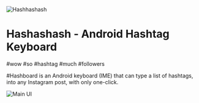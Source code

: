 ![Hashhashash](http://i.imgur.com/KNXIC7f.png)

# Hashashash - Android Hashtag Keyboard
#wow #so #hashtag #much #followers

#Hashboard is an Android keyboard (IME) that can type a list of hashtags, into any Instagram post, with only one-click.

![Main UI](http://i.imgur.com/xhlkZTZ.png)
